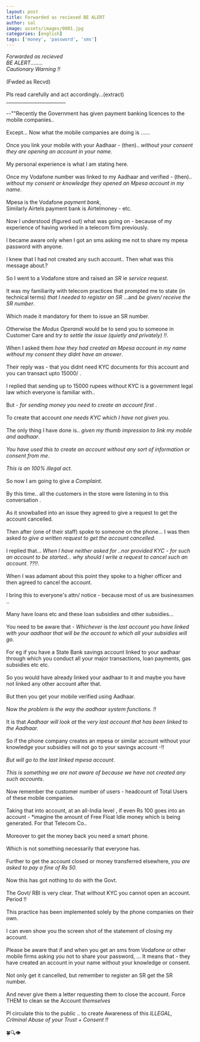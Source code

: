```yaml
---
layout: post
title: Forwarded as recieved BE ALERT
author: sal
image: assets/images/0001.jpg
categories: [english]
tags: ['money', 'password', 'sms']
---
```

*Forwarded as recieved*  <br>
 *BE ALERT*........  <br>
 *Cautionary Warning !!*  <br>
   <br>
 (Fwded as Recvd)  <br>
   <br>
 Pls read carefully and act accordingly...(extract)  <br>
 _________________________  <br>
   <br>
 --""Recently the Government has given payment banking licences to the mobile companies..  <br>
   <br>
 Except... Now what the mobile companies are doing is ......  <br>
   <br>
 Once you link your mobile with your Aadhaar - (then).. *without your consent they are opening an account in your name*.  <br>
   <br>
 My personal experience is what I am stating here.  <br>
   <br>
 Once my Vodafone number was linked to my Aadhaar and verified - (then).. *without my consent or knowledge they opened an Mpesa account in my name*.  <br>
   <br>
 Mpesa is the Vodafone *payment bank*,  <br>
 Similarly Airtels payment bank  is Airtelmoney  - etc.  <br>
   <br>
 Now I understood (figured out) what was going on -  because of my experience of having worked in a telecom firm previously.  <br>
   <br>
 I became aware only when I got an sms asking me not to share my mpesa password  with anyone.  <br>
   <br>
 I knew that I had not created any such account.. Then what was this message about.?  <br>
   <br>
 So I went to a Vodafone store and raised an *SR* ie *service request*.  <br>
   <br>
 It was my familiarity with telecom practices that prompted me to state (in technical terms) *that I needed to register an SR* ...and *be given/ receive the SR number*.  <br>
   <br>
 Which made it mandatory for them to issue an SR number.  <br>
   <br>
 Otherwise the *Modus Operandi* would be to send you to someone in Customer Care and *try to settle the issue (quietly and privately) !!*.  <br>
   <br>
 When I asked them *how they had created an Mpesa account in my name without my consent they didnt have an answer*.  <br>
   <br>
 Their reply was -  that you didnt need KYC documents for this account and you can transact upto 15000/ .  <br>
   <br>
 I replied that sending up to 15000 rupees without KYC is a government legal law which everyone is familiar with..  <br>
   <br>
 But - *for sending money you need to create an account first* .  <br>
   <br>
 To create that account *one needs KYC which I have not given you*.  <br>
   <br>
 The only thing I have done is.. *given my thumb impression to link my mobile and aadhaar*.  <br>
   <br>
 *You have used this to create an account without any sort of information or consent from me*.  <br>
   <br>
 *This is an 100% illegal act.*  <br>
   <br>
 So now I am going to give a *Complaint.*  <br>
   <br>
 By this time.. all the customers in the store were listening in to this conversation .  <br>
   <br>
 As it snowballed into an issue they agreed to give a request to get the account cancelled.  <br>
   <br>
 Then after (one of their staff) spoke to someone on the phone... I was then asked *to give a written request to get the account cancelled*.  <br>
   <br>
 I replied that... *When I have neither asked for ..nor provided KYC -  for such an account to be started... why should I write a request to cancel such an account. ??!!*.  <br>
   <br>
 When I was adamant about this point they spoke to a higher officer and then agreed to cancel the account.  <br>
   <br>
 I bring this to everyone's attn/ notice -  because most of us are businessmen ..  <br>
   <br>
 Many have loans etc and these loan subsidies and other subsidies...  <br>
   <br>
 You need to be aware that  - *Whichever* is the *last account you have linked with your aadhaar that will be the account to which all your subsidies will go*.  <br>
   <br>
 For eg if you have a State Bank savings account linked to your aadhaar through which you conduct all your major transactions, loan payments, gas subsidies etc etc.  <br>
   <br>
 So you would have already linked your aadhaar to it and maybe you have not linked any other account after that.  <br>
   <br>
 But then you get your mobile verified using  Aadhaar.  <br>
   <br>
 Now *the problem is the way the aadhaar system functions. !!*  <br>
   <br>
 It is  that *Aadhaar will look at* the *very last account that has been linked to the Aadhaar.*  <br>
   <br>
 So if the phone company creates an mpesa or similar account without your knowledge your subsidies will not go to your savings account -!!  <br>
   <br>
 *But will go to the last linked mpesa account*.  <br>
   <br>
 *This is something we are not aware of because we have not created any such accounts*.  <br>
   <br>
 Now remember the customer number of users - headcount of Total Users of  these mobile companies.  <br>
   <br>
 Taking that into account, at an all-India level , if even Rs 100 goes into an account - *imagine the amount of Free Float Idle money which is being generated. For that Telecom Co..  <br>
   <br>
 Moreover to get the money back you need a smart phone.  <br>
   <br>
 Which is not something necessarily that everyone has.  <br>
   <br>
 Further to get the account closed or money transferred elsewhere, *you are asked to pay a fine of Rs 50.*  <br>
   <br>
 Now this has got nothing to do with the Govt.  <br>
   <br>
 The Govt/ RBI is very clear.  That without KYC you cannot open an account.  Period !!  <br>
   <br>
 This practice has been implemented solely by the phone companies on their own.  <br>
   <br>
 I can even show you the screen shot of the statement of closing my account.  <br>
   <br>
 Please be aware that if and when you get an sms from Vodafone or other mobile firms asking you not to share your password, ... It means that - they have created an account in your name without your knowledge or consent.  <br>
   <br>
 Not only get it cancelled, but remember to register an SR get the SR number.  <br>
   <br>
 And never give them a letter requesting them  to close the account. Force THEM to clean se the Account *themselves*  <br>
   <br>
 Pl circulate this to the public .. to create Awareness of this *ILLEGAL, Crlminal Abuse of your Trust + Consent !!*  <br>
   <br>
 🍀🔍👁